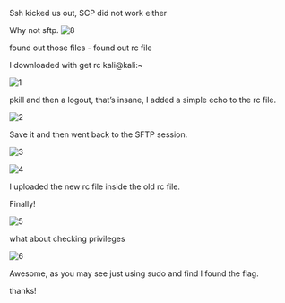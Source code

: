 ﻿Ssh kicked us out, SCP did not work either

Why not sftp.
![8](https://user-images.githubusercontent.com/78656150/133910297-5771796c-1cbc-4a32-8964-f68a5636e0cf.jpg)


found out those files  - found out rc file

I downloaded with  get rc kali@kali:~

![1](https://user-images.githubusercontent.com/78656150/133910233-49630a48-d27c-4673-a13c-80e7e44608f8.jpg)

pkill and then a logout, that’s  insane, I added a simple echo to the rc file.

![2](https://user-images.githubusercontent.com/78656150/133910238-2bb8a575-1300-4ed2-be96-d8a4afbb659d.jpg)

Save it and then went back to the SFTP session.

![3](https://user-images.githubusercontent.com/78656150/133910240-51ec4bfb-f027-42ac-815e-423bd3a1bd67.jpg)

![4](https://user-images.githubusercontent.com/78656150/133910242-7b640a73-b356-4acf-86ad-c1350ede3357.jpg)

I uploaded the new rc file inside the old rc file.

Finally!


![5](https://user-images.githubusercontent.com/78656150/133910253-8fbba43a-e007-49b0-9404-43f9b3c8a543.jpg)

what about checking privileges


![6](https://user-images.githubusercontent.com/78656150/133910255-b8cdaa42-e93f-469a-8fef-b27c34cb6ef3.jpg)



Awesome, as you may see just using sudo and find I found the flag.

thanks!

